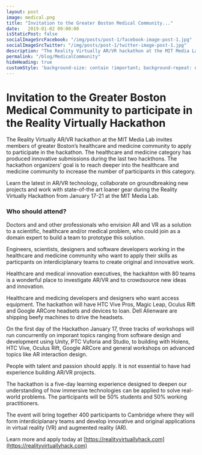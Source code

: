 ```yaml
---
layout: post
image: medical.png
title: "Invitation to the Greater Boston Medical Community..."
date:   2019-01-02 09:00:00
isStaticPost: false
socialImageSrcFacebook: "/img/posts/post-1/facebook-image-post-1.jpg"
socialImageSrcTwitter: "/img/posts/post-1/twitter-image-post-1.jpg"
description: "The Reality Virtually AR/VR hackathon at the MIT Media Lab invites members of greater Boston’s healthcare and medicine community to apply to participate in the hackathon. The healthcare and medicine category has produced innovative submissions during the last two hackthons."
permalink: "/blog/MedicalCommunity"
hideHeading: true
customStyle: 'background-size: contain !important; background-repeat: no-repeat;'
---
```


# Invitation to the Greater Boston Medical Community to participate in the Reality Virtually Hackathon 

The Reality Virtually AR/VR hackathon at the MIT Media Lab invites members of greater Boston’s healthcare and medicine community to apply to participate in the hackathon. The healthcare and medicine category has produced innovative submissions during the last two hackthons. The hackathon organizers’ goal is to reach deeper into the healthcare and medicine community to increase the number of participants in this category. 

Learn the latest in AR/VR technology, collaborate on groundbreaking new projects and work with state-of-the art loaner gear during the Reality Virtually Hackathon from January 17-21 at the MIT Media Lab.

### Who should attend?
Doctors and and other professionals who envision AR and VR as a solution to a scientific, healthcare and/or medical problem, who could join as a domain expert to build a team to prototype this solution.

Engineers, scientists, designers and software developers working in the healthcare and medicine community who want to apply their skills as particpants on interdiciplanary teams to create original and innovative work.

Healthcare and medical innovation executives, the hackahton with 80 teams is a wonderful place to investigate AR/VR and to crowdsource new ideas and innovation. 

Healthcare and medicing developers and designers who want access equipment. The hackathon will have HTC Vive Pros, Magic Leap, Oculus  Rift and Google ARCore headsets and devices to loan. Dell Alienware are shipping beefy machines to drive the headsets.

On the first day of the Hackathon January 17, three tracks of workshops will run concurrently on imporant topics ranging from software design and development using Unity, PTC Vuforia and Studio, to building with Holens, HTC Vive, Oculus Rift, Google ARCore and general workshops on advanced topics like AR interaction design.  

People with talent and passion should apply. It is not essential to have had experience building AR/VR projects.

The hackathon is a five-day learning experience designed to deepen our understanding of how immersive technologies can be applied to solve real-world problems. The participants will be 50% students and 50% working practitioners.

The event will bring together 400 participants to Cambridge where they will form interdiciplanary teams and develop innovative and original applications in virtual reality (VR) and augmented reality (AR). 

Learn more and apply today at [https://realityvirtuallyhack.com](https://realityvirtuallyhack.com)


